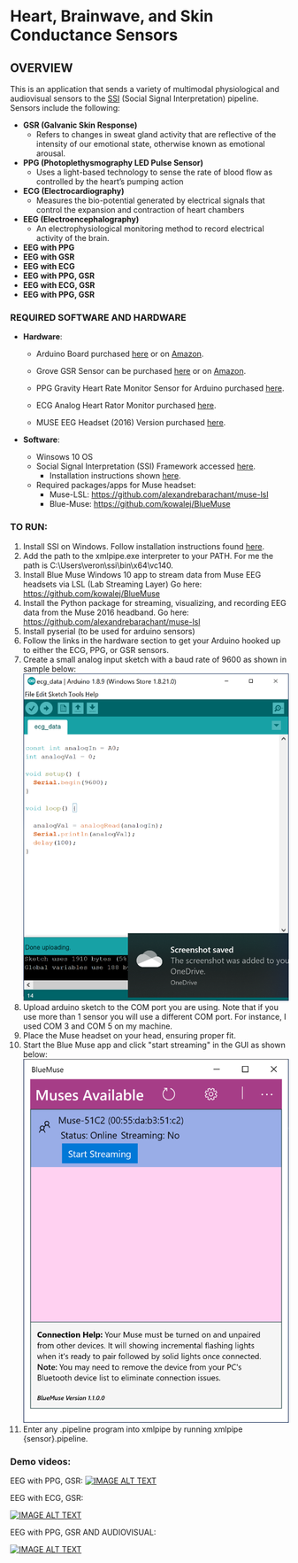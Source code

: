 # Heart, Brainwave, and Skin Conductance Sensors

## OVERVIEW

This is an application that sends a variety of multimodal physiological and audiovisual sensors to the [SSI](https://github.com/hcmlab/ssi) (Social Signal Interpretation) pipeline. Sensors include the following:

  * **GSR (Galvanic Skin Response)**
    * Refers to changes in sweat gland activity that are reflective of the intensity of our emotional state, otherwise known as emotional arousal.
  * **PPG (Photoplethysmography LED Pulse Sensor)**
    * Uses a light-based technology to sense the rate of blood flow as controlled by the heart’s pumping action
  * **ECG (Electrocardiography)**
    * Measures  the bio-potential generated by electrical signals that control the expansion and contraction of heart chambers
  * **EEG (Electroencephalography)**
    * An electrophysiological monitoring method to record electrical activity of the brain.
  * **EEG with PPG**
  * **EEG with GSR**
  * **EEG with ECG**
  * **EEG with PPG, GSR**
  * **EEG with ECG, GSR**
  * **EEG with PPG, GSR**

### REQUIRED SOFTWARE AND HARDWARE 

* **Hardware**: 
  * Arduino Board purchased [here](https://www.arduino.cc/en/Main/Boards) or on [Amazon](https://www.amazon.com/Arduino-A000066-ARDUINO-UNO-R3/dp/B008GRTSV6). 
  * Grove GSR Sensor can be purchased [here](http://wiki.seeedstudio.com/Grove-GSR_Sensor/) or 
  on [Amazon](https://www.amazon.com/NGW-1pc-GSR-sensor-for-Grove/dp/B07B6K3Y7P/ref=asc_df_B07B6K3Y7P/?tag=hyprod-20&linkCode=df0&hvadid=312148136537&hvpos=1o1&hvnetw=g&hvrand=14459081976699628962&hvpone=&hvptwo=&hvqmt=&hvdev=c&hvdvcmdl=&hvlocint=&hvlocphy=9021727&hvtargid=pla-568294557333&psc=1
). 
  * PPG Gravity Heart Rate Monitor Sensor for Arduino purchased [here](https://www.dfrobot.com/product-1540.html).
  * ECG Analog Heart Rator Monitor purchased [here](https://www.dfrobot.com/product-1510.html). 

  * MUSE EEG Headset (2016) Version purchased [here](https://choosemuse.com/). 

* **Software**:  
  * Winsows 10 OS
  * Social Signal Interpretation (SSI) Framework accessed [here](https://github.com/hcmlab/ssi).
    * Installation instructions shown [here](https://rawgit.com/hcmlab/ssi/master/docs/index.html#installation). 
  * Required packages/apps for Muse headset:
    * Muse-LSL: https://github.com/alexandrebarachant/muse-lsl
    * Blue-Muse: https://github.com/kowalej/BlueMuse

### TO RUN:

1. Install SSI on Windows. Follow installation instructions found [here](https://rawgit.com/hcmlab/ssi/master/docs/index.html#installation). 
2. Add the path to the xmlpipe.exe interpreter to your PATH. For me the path is C:\Users\veron\ssi\bin\x64\vc140. 
3. Install Blue Muse Windows 10 app to stream data from Muse EEG headsets via LSL (Lab Streaming Layer)
Go here: https://github.com/kowalej/BlueMuse
4. Install the  Python package for streaming, visualizing, and recording EEG data from the Muse 2016 headband. Go here: https://github.com/alexandrebarachant/muse-lsl
5. Install pyserial (to be used for arduino sensors)
6. Follow the links in the hardware section to get your Arduino hooked up to either the ECG, PPG, or GSR sensors. 
7. Create a small analog input sketch with a baud rate of 9600 as shown in sample below:
![](images/ecg.png)
8. Upload arduino sketch to the COM port you are using. Note that if you use more than 1 sensor you will use a different COM port. For instance, I used COM 3 and COM 5 on my machine. 
9. Place the Muse headset on your head, ensuring proper fit. 
10. Start the Blue Muse app and click "start streaming" in the GUI as shown below:
![](images/blue_muse.png)
11. Enter any .pipeline program into xmlpipe by running xmlpipe {sensor}.pipeline. 

  

### Demo videos:

EEG with PPG, GSR:
[![IMAGE ALT TEXT](http://img.youtube.com/vi/vY3h6-k4f7I/0.jpg)](http://www.youtube.com/watch?v=vY3h6-k4f7I "EEG,PPG,GSR Signals on SSI")

EEG with ECG, GSR:
           
[![IMAGE ALT TEXT](http://img.youtube.com/vi/tBMmrahfTf8/0.jpg)](http://www.youtube.com/watch?v=tBMmrahfTf8 "EEG,ECG,GSR Signals on SSI")

EEG with PPG, GSR AND AUDIOVISUAL:
           
[![IMAGE ALT TEXT](http://img.youtube.com/vi/tBMmrahfTf8/0.jpg)](http://www.youtube.com/watch?v=tBMmrahfTf8 "EEG,ECG,GSR Signals on SSI")